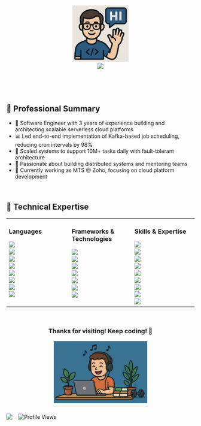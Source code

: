 <div align="center">
  <img src="img/hi.png" width="150">
</div>

<div style="position: relative; height: 80px;">
 <div align="center" style="position: absolute; width: 100%; top: 0;">
   <img src="https://readme-typing-svg.demolab.com?font=Fira+Code&size=22&pause=1000&color=F75C7E&center=true&vCenter=true&width=600&lines=I'm+Thammana+Srinivas!+👨‍💻;Expert+at+Scaling+Cloud+Applications+🚀" />
 </div>
 <div style="position: absolute; bottom: 0; width: 100%;">
   <img width="100%" height="3" src="https://raw.githubusercontent.com/andreasbm/readme/master/assets/lines/rainbow.png">
 </div>
</div>


## 💼 Professional Summary


- 🚀 Software Engineer with 3 years of experience building and architecting scalable serverless cloud platforms
- 📊 Led end-to-end implementation of Kafka-based job scheduling, reducing cron intervals by 98%
- 💪 Scaled systems to support 10M+ tasks daily with fault-tolerant architecture
- 👥 Passionate about building distributed systems and mentoring teams
- 🌟 Currently working as MTS @ Zoho, focusing on cloud platform development


<img width="100%" height="3" src="https://raw.githubusercontent.com/andreasbm/readme/master/assets/lines/rainbow.png">


## 🚀 Technical Expertise


<table>
 <tr>
   <td valign="top" width="33%">
     <h3>Languages</h3>
     <div>
       <img src="https://img.shields.io/badge/Java-ED8B00?style=for-the-badge&logo=java&logoColor=white" />
       <br>
       <img src="https://img.shields.io/badge/Python-3776AB?style=for-the-badge&logo=python&logoColor=white" />
       <br>
       <img src="https://img.shields.io/badge/JavaScript-F7DF1E?style=for-the-badge&logo=javascript&logoColor=black" />
       <br>
       <img src="https://img.shields.io/badge/TypeScript-007ACC?style=for-the-badge&logo=typescript&logoColor=white" />
       <br>
       <img src="https://img.shields.io/badge/SQL-4479A1?style=for-the-badge&logo=postgresql&logoColor=white" />
       <br>
       <img src="https://img.shields.io/badge/HTML5-E34F26?style=for-the-badge&logo=html5&logoColor=white" />
       <br>
       <img src="https://img.shields.io/badge/CSS3-1572B6?style=for-the-badge&logo=css3&logoColor=white" />
       <br>
       <img src="https://img.shields.io/badge/C++-00599C?style=for-the-badge&logo=cplusplus&logoColor=white" />
     </div>
   </td>
   <td valign="top" width="33%">
     <h3>Frameworks & Technologies</h3>
     <div>
       <img src="https://img.shields.io/badge/Spring-6DB33F?style=for-the-badge&logo=spring&logoColor=white" />
       <br>
       <img src="https://img.shields.io/badge/Node.js-339933?style=for-the-badge&logo=nodedotjs&logoColor=white" />
       <br>
       <img src="https://img.shields.io/badge/Microservices-FF6C37?style=for-the-badge&logo=microservices&logoColor=white" />
       <br>
       <img src="https://img.shields.io/badge/Apache_Kafka-231F20?style=for-the-badge&logo=apache-kafka&logoColor=white" />
       <br>
       <img src="https://img.shields.io/badge/Redis-DC382D?style=for-the-badge&logo=redis&logoColor=white" />
       <br>
       <img src="https://img.shields.io/badge/REST_API-009688?style=for-the-badge&logo=fastapi&logoColor=white" />
       <br>
       <img src="https://img.shields.io/badge/Git-F05032?style=for-the-badge&logo=git&logoColor=white" />
     </div>
   </td>
   <td valign="top" width="33%">
     <h3>Skills & Expertise</h3>
     <div>
       <img src="https://img.shields.io/badge/Systems_Design-007ACC?style=for-the-badge&logo=azure-devops&logoColor=white" />
       <br>
       <img src="https://img.shields.io/badge/Distributed_Systems-FF6C37?style=for-the-badge&logo=apache&logoColor=white" />
       <br>
       <img src="https://img.shields.io/badge/Data_Architecture-4479A1?style=for-the-badge&logo=mysql&logoColor=white" />
       <br>
       <img src="https://img.shields.io/badge/Test_Driven_Development-25A162?style=for-the-badge&logo=jest&logoColor=white" />
       <br>
       <img src="https://img.shields.io/badge/RAG-412991?style=for-the-badge&logo=openai&logoColor=white" />
       <br>
       <img src="https://img.shields.io/badge/MCP-0078D4?style=for-the-badge&logo=microsoft&logoColor=white" />
       <br>
       <img src="https://img.shields.io/badge/Async_Programming-43853D?style=for-the-badge&logo=node.js&logoColor=white" />
       <br>
       <img src="https://img.shields.io/badge/SDK_Development-3178C6?style=for-the-badge&logo=typescript&logoColor=white" />
       <br>
       <img src="https://img.shields.io/badge/SOLID_Principles-FF5722?style=for-the-badge&logo=solid&logoColor=white" />
     </div>
   </td>
 </tr>
</table>


<img width="100%" height="3" src="https://raw.githubusercontent.com/andreasbm/readme/master/assets/lines/rainbow.png">


<div align="center">
 <h3>Thanks for visiting! Keep coding! 🚀</h3>
 <img src="img/Happy Person.png" width="250">
</div>


<div style="margin: 25px 0;"></div>
<div>
 <a href="https://www.linkedin.com/in/evolvedaily/">
   <img align="left" width="24px" src="https://upload.wikimedia.org/wikipedia/commons/c/ca/LinkedIn_logo_initials.png" />
 </a>
 &nbsp;
 <img src="https://komarev.com/ghpvc/?username=ThammanaSrinivas&color=brightgreen&style=flat" alt="Profile Views" />
 </a>
</div>

